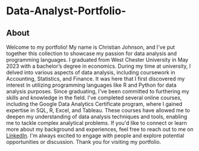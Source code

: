 # Data-Analyst-Portfolio-

## About
Welcome to my portfolio! My name is Christian Johnson, and I've put together this collection to showcase my passion for data analysis and programming languages.
I graduated from West Chester University in May 2023 with a bachelor’s degree in economics. During my time at university, I delved into various aspects of data analysis, including coursework in Accounting, Statistics, and Finance. It was here that I first discovered my interest in utilizing programming languages like R and Python for data analysis purposes.
Since graduating, I've been committed to furthering my skills and knowledge in the field. I've completed several online courses, including the Google Data Analytics Certificate program, where I gained expertise in SQL, R, Excel, and Tableau. These courses have allowed me to deepen my understanding of data analysis techniques and tools, enabling me to tackle complex analytical problems.
If you'd like to connect or learn more about my background and experiences, feel free to reach out to me on [LinkedIn](https://www.linkedin.com/in/christian-johnson-7872b51a1/). I'm always excited to engage with people and explore potential opportunities or discussion.
Thank you for visiting my portfolio.

